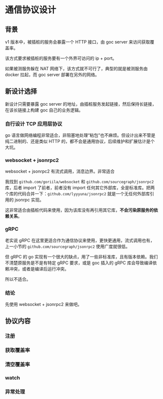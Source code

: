 # 通信协议设计

## 背景

v1 版本中，被插桩的服务会暴露一个 HTTP 接口，由 goc server 来访问获取覆盖率。

该方式要求被插桩的服务要有一个外界可访问的 ip + port。

如果被测服务躲在 NAT 网络下，该方式就不可行了，典型的就是被测服务由 docker 拉起，而 goc server 部署在另外的网络。

## 新设计选择

新设计只需要暴露 goc server 的地址，由插桩服务发起链接，然后保持长链接，在该长链接上构建 goc 自己的业务逻辑。

### 自行设计 TCP 应用层协议

go 语言做网络编程非常适合，非阻塞地处理“粘包”也不麻烦。但设计出来不管是纯二进制的、还是类似 HTTP 的，都不会是通用协议，后续维护和扩展估计是个大坑。

### websocket + jsonrpc2

websocket + jsonrpc2 有流式调用，消息边界。非常适合

我找到 `github.com/goriila/websocket` 和 `github.com/sourcegraph/jsonrpc2` 库，后者 import 了前者，前者没有 import 任何其它外部库，全是标准库。把两个库的代码合并一下：`github.com/lyyyuna/jsonrpc2` 就是一个无任何外部库引用的 jsonrpc 实现。

这非常适合由插桩代码来使用，因为该库没有再引用其它库，**不会污染原服务的依赖关系**。

### gRPC

老实说 gRPC 在这里更适合作为通信协议来使用，更快更通用，流式调用也有，上一小节的 `github.com/sourcegraph/jsonrpc2` 使用广度就很低。

但 gRPC 的 go 实现有一个很大的缺点，用了一些非标准库，且有版本依赖。我们不清楚原服务是不是有特定 gRPC 要求，或是 goc 插入的 gRPC 库会导致编译依赖冲突，或者是编译后运行冲突。

所以不适合。

### 结论

先使用 websocket + jsonrpc2 来做吧。

## 协议内容

### 注册

### 获取覆盖率

### 清空覆盖率

### watch

### 异常处理